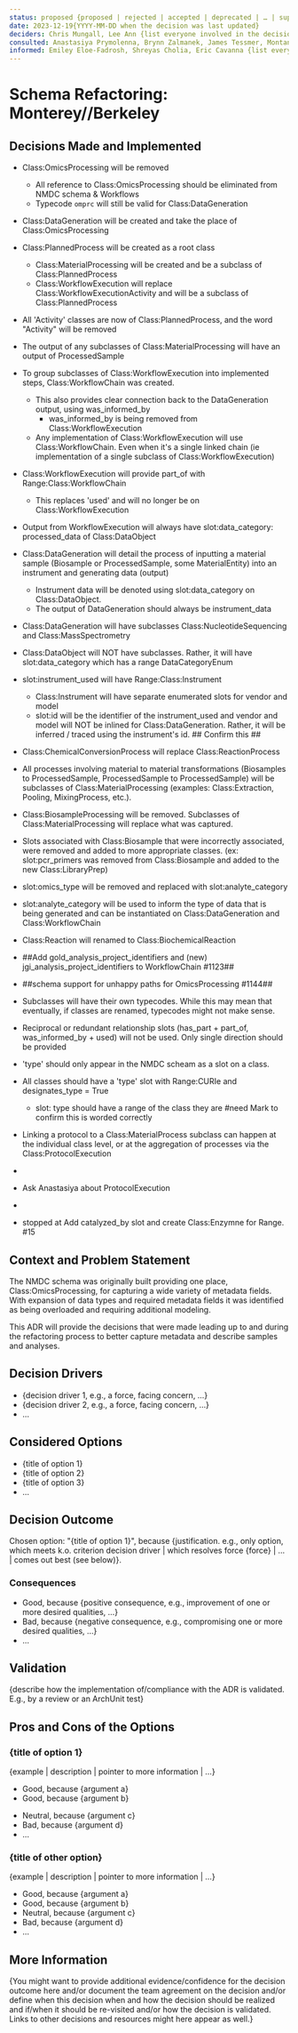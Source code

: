 ```yaml
---
status: proposed {proposed | rejected | accepted | deprecated | … | superseded by [ADR-0005](0005-example.md)}
date: 2023-12-19{YYYY-MM-DD when the decision was last updated}
deciders: Chris Mungall, Lee Ann {list everyone involved in the decision}
consulted: Anastasiya Prymolenna, Brynn Zalmanek, James Tessmer, Montana Smith, Sam Purvine, Yuri Corilo, Mark Miller, Michael Thorton, Alicia Clum, Mark Miller    {list everyone whose opinions are sought (typically subject-matter experts); and with whom there is a two-way communication}
informed: Emiley Eloe-Fadrosh, Shreyas Cholia, Eric Cavanna {list everyone who is kept up-to-date on progress; and with whom there is a one-way communication}
---
```

# Schema Refactoring: Monterey//Berkeley

## Decisions Made and Implemented
* Class:OmicsProcessing will be removed
  * All reference to Class:OmicsProcessing should be eliminated from NMDC schema & Workflows
  * Typecode `omprc` will still be valid for Class:DataGeneration
* Class:DataGeneration will be created and take the place of Class:OmicsProcessing
* Class:PlannedProcess will be created as a root class
  * Class:MaterialProcessing will be created and be a subclass of Class:PlannedProcess
  * Class:WorkflowExecution will replace Class:WorkflowExecutionActivity and will be a subclass of Class:PlannedProcess
* All 'Activity' classes are now of Class:PlannedProcess, and the word "Activity" will be removed
* The output of any subclasses of Class:MaterialProcessing will have an output of ProcessedSample
* To group subclasses of Class:WorkflowExecution into implemented steps, Class:WorkflowChain was created.
  * This also provides clear connection back to the DataGeneration output, using was_informed_by
    * was_informed_by is being removed from Class:WorkflowExecution
  * Any implementation of Class:WorkflowExecution will use Class:WorkflowChain. Even when it's a single linked chain (ie implementation of a single subclass of Class:WorkflowExecution)
* Class:WorkflowExecution will provide part_of with Range:Class:WorkflowChain
  * This replaces 'used' and will no longer be on Class:WorkflowExecution
* Output from WorkflowExecution will always have slot:data_category: processed_data of Class:DataObject 
* Class:DataGeneration will detail the process of inputting a material sample (Biosample or ProcessedSample, some MaterialEntity) into an instrument and generating data (output)
  * Instrument data will be denoted using slot:data_category on Class:DataObject.
  * The output of DataGeneration should always be instrument_data
* Class:DataGeneration will have subclasses Class:NucleotideSequencing and Class:MassSpectrometry 
* Class:DataObject will NOT have subclasses. Rather, it will have slot:data_category which has a range DataCategoryEnum
* slot:instrument_used will have Range:Class:Instrument
  * Class:Instrument will have separate enumerated slots for vendor and model
  * slot:id will be the identifier of the instrument_used and vendor and model will NOT be inlined for Class:DataGeneration. Rather, it will be inferred / traced using the instrument's id. ## Confirm this ##
* Class:ChemicalConversionProcess will replace Class:ReactionProcess
* All processes involving material to material transformations (Biosamples to ProcessedSample, ProcessedSample to ProcessedSample) will be subclasses of Class:MaterialProcessing (examples: Class:Extraction, Pooling, MixingProcess, etc.).
* Class:BiosampleProcessing will be removed. Subclasses of Class:MaterialProcessing will replace what was captured.
* Slots associated with Class:Biosample that were incorrectly associated, were removed and added to more appropriate classes. (ex: slot:pcr_primers was removed from Class:Biosample and added to the new Class:LibraryPrep)
* slot:omics_type will be removed and replaced with slot:analyte_category
* slot:analyte_category will be used to inform the type of data that is being generated and can be instantiated on Class:DataGeneration and Class:WorkflowChain
* Class:Reaction will renamed to Class:BiochemicalReaction
* ##Add gold_analysis_project_identifiers and (new) jgi_analysis_project_identifiers to WorkflowChain #1123##
* ##schema support for unhappy paths for OmicsProcessing #1144##
* Subclasses will have their own typecodes. While this may mean that eventually, if classes are renamed, typecodes might not make sense.
* Reciprocal or redundant relationship slots (has_part + part_of, was_informed_by + used) will not be used. Only single direction should be provided
* 'type' should only appear in the NMDC scheam as a slot on a class.
* All classes should have a 'type' slot with Range:CURIe and designates_type = True
  * slot: type should have a range of the class they are #need Mark to confirm this is worded correctly
* Linking a protocol to a Class:MaterialProcess subclass can happen at the individual class level, or at the aggregation of processes via the Class:ProtocolExecution
* 

* Ask Anastasiya about ProtocolExecution
* 
* stopped at Add catalyzed_by slot and create Class:Enzymne for Range. #15




## Context and Problem Statement

The NMDC schema was originally built providing one place, Class:OmicsProcessing, for capturing a wide variety of metadata fields. With expansion of data types and required metadata fields it was identified as being overloaded and requiring additional modeling.

This ADR will provide the decisions that were made leading up to and during the refactoring process to better capture metadata and describe samples and analyses.

<!-- This is an optional element. Feel free to remove. -->
## Decision Drivers

* {decision driver 1, e.g., a force, facing concern, …}
* {decision driver 2, e.g., a force, facing concern, …}
* … <!-- numbers of drivers can vary -->

## Considered Options

* {title of option 1}
* {title of option 2}
* {title of option 3}
* … <!-- numbers of options can vary -->

## Decision Outcome

Chosen option: "{title of option 1}", because
{justification. e.g., only option, which meets k.o. criterion decision driver | which resolves force {force} | … | comes out best (see below)}.

<!-- This is an optional element. Feel free to remove. -->
### Consequences

* Good, because {positive consequence, e.g., improvement of one or more desired qualities, …}
* Bad, because {negative consequence, e.g., compromising one or more desired qualities, …}
* … <!-- numbers of consequences can vary -->

<!-- This is an optional element. Feel free to remove. -->
## Validation

{describe how the implementation of/compliance with the ADR is validated. E.g., by a review or an ArchUnit test}

<!-- This is an optional element. Feel free to remove. -->
## Pros and Cons of the Options

### {title of option 1}

<!-- This is an optional element. Feel free to remove. -->
{example | description | pointer to more information | …}

* Good, because {argument a}
* Good, because {argument b}
<!-- use "neutral" if the given argument weights neither for good nor bad -->
* Neutral, because {argument c}
* Bad, because {argument d}
* … <!-- numbers of pros and cons can vary -->

### {title of other option}

{example | description | pointer to more information | …}

* Good, because {argument a}
* Good, because {argument b}
* Neutral, because {argument c}
* Bad, because {argument d}
* …

<!-- This is an optional element. Feel free to remove. -->
## More Information

{You might want to provide additional evidence/confidence for the decision outcome here and/or
 document the team agreement on the decision and/or
 define when this decision when and how the decision should be realized and if/when it should be re-visited and/or
 how the decision is validated.
 Links to other decisions and resources might here appear as well.}
